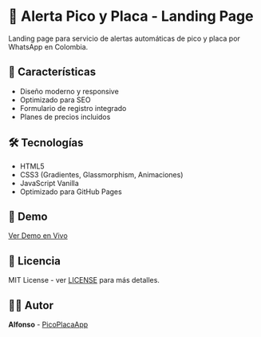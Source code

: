 # 🚨 Alerta Pico y Placa - Landing Page

Landing page para servicio de alertas automáticas de pico y placa por WhatsApp en Colombia.

## 🚀 Características

- Diseño moderno y responsive
- Optimizado para SEO
- Formulario de registro integrado
- Planes de precios incluidos

## 🛠️ Tecnologías

- HTML5
- CSS3 (Gradientes, Glassmorphism, Animaciones)
- JavaScript Vanilla
- Optimizado para GitHub Pages

## 📱 Demo

[Ver Demo en Vivo](https://aaltamar12.github.io/PicoPlacaApp/)

## 📄 Licencia

MIT License - ver [LICENSE](LICENSE) para más detalles.

## 👨‍💻 Autor

**Alfonso** - [PicoPlacaApp](https://github.com/aaltamar12)